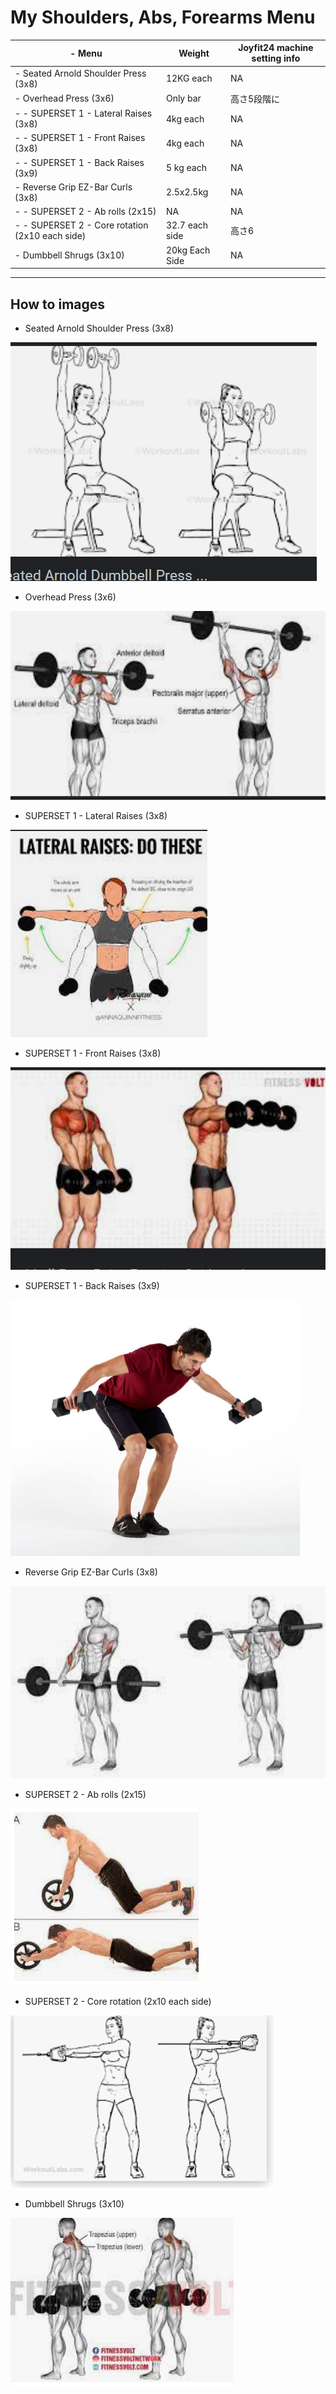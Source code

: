# My Shoulders, Abs, Forearms Menu

| \- Menu                  | Weight             | Joyfit24 machine setting info |
| ------------------------------------- | ---------------- | ------------------- |
| \- Seated Arnold Shoulder Press (3x8)          | 12KG each        | NA     |
| \- Overhead Press (3x6)                        | Only bar       | 高さ5段階に |
| \- - SUPERSET 1 - Lateral Raises (3x8)           | 4kg  each        | NA     |
| \- - SUPERSET 1 - Front Raises (3x8)             | 4kg each          | NA     |
| \- - SUPERSET 1 - Back Raises (3x9)              | 5 kg each         | NA     |
| \- Reverse Grip EZ-Bar Curls (3x8)             | 2.5x2.5kg      | NA     |
| \- - SUPERSET 2 - Ab rolls (2x15)                | NA             | NA     |
| \- - SUPERSET 2 - Core rotation (2x10 each side) | 32.7 each side | 高さ6   |
| \- Dumbbell Shrugs (3x10)                      | 20kg Each Side | NA     |

---

## How to images

- Seated Arnold Shoulder Press (3x8)

![](./img/Shoulders_Abs_Forearms/Seated_Arnold_Shoulder_Press.png)

- Overhead Press (3x6)

![](./img/Shoulders_Abs_Forearms/Overhead_Press.png)

- SUPERSET 1 - Lateral Raises  (3x8)

![](./img/Shoulders_Abs_Forearms/Lateral_Raises.png)

- SUPERSET 1 - Front Raises  (3x8)

![](./img/Shoulders_Abs_Forearms/Front_Raises.png)

- SUPERSET 1 - Back Raises (3x9)

![](./img/Shoulders_Abs_Forearms/Back_Raises.png)

- Reverse Grip EZ-Bar Curls (3x8)

![](./img/Shoulders_Abs_Forearms/Reverse_Grip_EZ-Bar_Curls_(3x8).png)

- SUPERSET 2 - Ab rolls (2x15)

![](./img/Shoulders_Abs_Forearms/AB_Rolls.png)

- SUPERSET 2 - Core rotation (2x10 each side)

![](./img/Shoulders_Abs_Forearms/Core_rotation.png)

- Dumbbell Shrugs (3x10)

![](./img/Shoulders_Abs_Forearms/Dumbbell_Shrugs.png)
